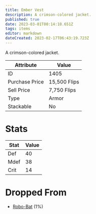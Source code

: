 ```yaml
---
title: Ember Vest
description: A crimson-colored jacket.
published: true
date: 2023-03-01T00:14:18.651Z
tags: items
editor: markdown
dateCreated: 2023-02-17T06:43:19.723Z
---
```


A crimson-colored jacket.

|Attribute|Value|
|-|-|
|ID|1405|
|Purchase Price|15,500 Flips|
|Sell Price|7,750 Flips|
|Type|Armor|
|Stackable|No|

# Stats
|Stat|Value|
|-|-|
|Def|40|
|Mdef|38|
|Crit|14|

# Dropped From
 * [Robo-Bat](/monsters/robo-bat) (1%)
